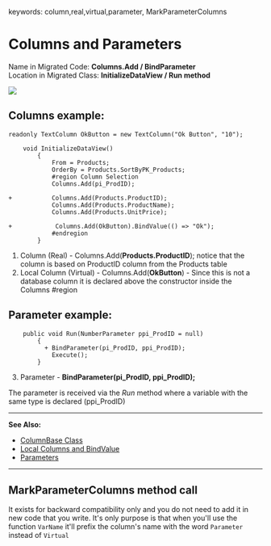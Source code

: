 ﻿keywords: column,real,virtual,parameter, MarkParameterColumns
# Columns and Parameters
Name in Migrated Code: **Columns.Add / BindParameter**  
Location in Migrated Class: **InitializeDataView / Run method**  

![](Columns.png)

## Columns example:
```csdiff
readonly TextColumn OkButton = new TextColumn("Ok Button", "10");
```

```csdiff
    void InitializeDataView()
        {
            From = Products;
            OrderBy = Products.SortByPK_Products;
            #region Column Selection
            Columns.Add(pi_ProdID);
            
+           Columns.Add(Products.ProductID);
            Columns.Add(Products.ProductName);
            Columns.Add(Products.UnitPrice);
            
+            Columns.Add(OkButton).BindValue(() => "Ok");
            #endregion
        }
```

1) Column (Real) - Columns.Add(**Products.ProductID**); notice that the column is based on ProductID column from the Products table
2) Local Column (Virtual) - Columns.Add(**OkButton**) - Since this is not a database column it is declared above the constructor inside the Columns #region

## Parameter example:
```csdiff
    public void Run(NumberParameter ppi_ProdID = null)
        {
          + BindParameter(pi_ProdID, ppi_ProdID);
            Execute();
        }
```

3) Parameter - **BindParameter(pi_ProdID, ppi_ProdID);**

The parameter is received via the *Run* method where a variable with the same type is declared (ppi_ProdID)

---
**See Also:**
* [ColumnBase Class](http://www.fireflymigration.com/reference/html/T_Firefly_Box_Data_Advanced_ColumnBase.htm)
* [Local Columns and BindValue](http://doc.fireflymigration.com/local-columns-and-bindvalue.html)
* [Parameters](http://doc.fireflymigration.com/parameters.html)

---

## MarkParameterColumns method call
It exists for backward compatibility only and you do not need to add it in new code that you write.
It's only purpose is that when you'll use the function `VarName` it'll prefix the column's name with the word `Parameter` instead of `Virtual`


